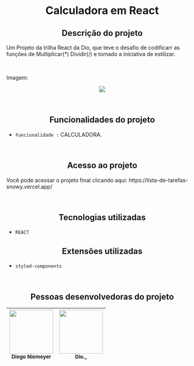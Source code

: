 <h1 align="center"> Calculadora em React </h1>

<h2 align="center">Descrição do projeto </h2>
<p>Um Projeto da trilha React da Dio, que teve o desafio de codificarr as funções de Multiplicar(*) Dividir(/) e tomado a iniciativa de estilizar. </p>

<br>

<p>Imagem: </p>
<p align="center"><img src=https://media.licdn.com/dms/image/C4D22AQEfDzPMFI6hBw/feedshare-shrink_800/0/1669508896142?e=1675296000&v=beta&t=kc-uoYamhh_RC2SoMSq2WcXD0zFHuzRkjZtrwKbdiP8></p>

<br>

<h2 align="center"> Funcionalidades do projeto </h2>

-  ``Funcionalidade :`` CALCULADORA.

<br>

<h2 align="center"> Acesso ao projeto </h2>
<p> Você pode acessar o projeto final clicando aqui: https://lista-de-tarefas-snowy.vercel.app/ </p>
<br>
<h2 align="center">  Tecnologias utilizadas </h2>

-  ``REACT``

<h2 align="center"> Extensões utilizadas </h2>

- ``styled-components``

<br>
<h2 align="center"> Pessoas desenvolvedoras do projeto </h2>


| <img src="https://avatars.githubusercontent.com/u/102764313?s=400&u=047422d2a39301a63cf43bd6e961046c7ae76e0e&v=4" width=115><br><sub>Diego Niemeyer</sub> | <img src="https://guiadeti.com.br/wp-content/uploads/2022/01/guia-cursos-dio.png" width=115><br><sub>Dio._</sub> |
| :---: | :---: |


